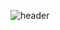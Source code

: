 ![header](https://capsule-render.vercel.app/api?type=waving&color=0:5BCEFA,100:F5A9B8&height=230&section=header&text=capsule%20render&animation=scaleIn&fontSize=90&fontColor=FFFFFF)
<!--
**Pwyll38/Pwyll38** is a ✨ _special_ ✨ repository because its `README.md` (this file) appears on your GitHub profile.

Here are some ideas to get you started:

- 🔭 I’m currently working on ...
- 🌱 I’m currently learning ...
- 👯 I’m looking to collaborate on ...
- 🤔 I’m looking for help with ...
- 💬 Ask me about ...
- 📫 How to reach me: ...
- 😄 Pronouns: ...
- ⚡ Fun fact: ...
-->
